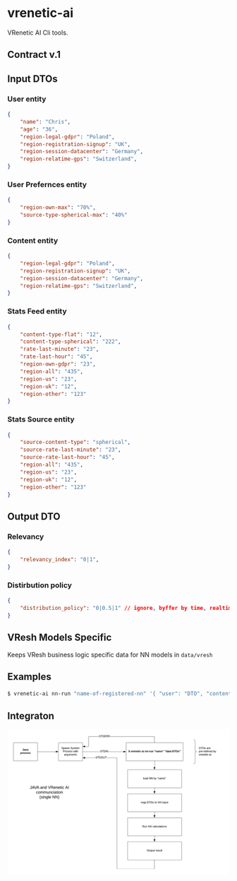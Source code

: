 
vrenetic-ai
===========

VRenetic AI Cli tools.

Contract v.1
------------

## Input DTOs

### User entity

```json
{
    "name": "Chris",
    "age": "36",
    "region-legal-gdpr": "Poland",
    "region-registration-signup": "UK",
    "region-session-datacenter": "Germany",
    "region-relatime-gps": "Switzerland",
}
```

### User Prefernces entity

```json
{
    "region-own-max": "70%",
    "source-type-spherical-max": "40%"
}
```

### Content entity

```json
{
    "region-legal-gdpr": "Poland",
    "region-registration-signup": "UK",
    "region-session-datacenter": "Germany",
    "region-relatime-gps": "Switzerland",
}
```

### Stats Feed entity

```json
{
    "content-type-flat": "12",
    "content-type-spherical": "222",
    "rate-last-minute": "23",
    "rate-last-hour": "45",
    "region-own-gdpr": "23",
    "region-all": "435",
    "region-us": "23",
    "region-uk": "12",
    "region-other": "123"
}
```

### Stats Source entity

```json
{
    "source-content-type": "spherical",
    "source-rate-last-minute": "23",
    "source-rate-last-hour": "45",
    "region-all": "435",
    "region-us": "23",
    "region-uk": "12",
    "region-other": "123"
}
```

## Output DTO

### Relevancy

```json
{
    "relevancy_index": "0|1",
}
```

### Distirbution policy

```json
{
    "distribution_policy": "0|0.5|1" // ignore, byffer by time, realtime
}
```

VResh Models Specific
---------------------
Keeps VResh business logic specific data for NN models in `data/vresh`

Examples
--------

```bash
$ vrenetic-ai nn-run "name-of-registered-nn" '{ "user": "DTO", "content": "DTO", "stat-source": "DTO", "stat-feed": "DTO" }'
```

Integraton
----------

![Integration v.1](/docs/assets/integration-v1.png)